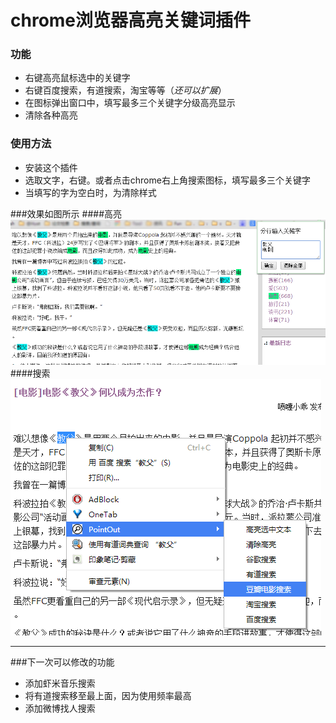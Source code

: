 # chrome浏览器高亮关键词插件

### 功能
- 右键高亮鼠标选中的关键字
- 右键百度搜索，有道搜索，淘宝等等（*还可以扩展*）
- 在图标弹出窗口中，填写最多三个关键字分级高亮显示
- 清除各种高亮  

### 使用方法
- 安装这个插件
- 选取文字，右键。或者点击chrome右上角搜索图标，填写最多三个关键字
- 当填写的字为空白时，为清除样式

###效果如图所示
####高亮
![alt 高亮](img/highlight.png)
####搜索
![alt 搜索](img/search.png)

--------------------
###下一次可以修改的功能
- 添加虾米音乐搜索
- 将有道搜索移至最上面，因为使用频率最高
- 添加微博找人搜索
